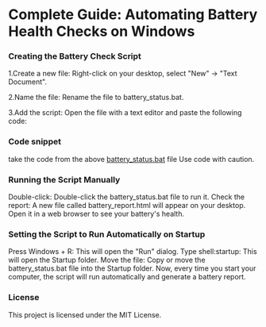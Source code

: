 # Complete Guide: Automating Battery Health Checks on Windows
### Creating the Battery Check Script
1.Create a new file: Right-click on your desktop, select "New" -> "Text Document".

2.Name the file: Rename the file to battery_status.bat.

3.Add the script: Open the file with a text editor and paste the following code:

### Code snippet
 take the code from the above [battery_status.bat](Battery-Health-Monitoring-Automation\battery_status.bat) file
Use code with caution.

### Running the Script Manually
Double-click: Double-click the battery_status.bat file to run it.
Check the report: A new file called battery_report.html will appear on your desktop. Open it in a web browser to see your battery's health.


### Setting the Script to Run Automatically on Startup
Press Windows + R: This will open the "Run" dialog.
Type shell:startup: This will open the Startup folder.
Move the file: Copy or move the battery_status.bat file into the Startup folder.
Now, every time you start your computer, the script will run automatically and generate a battery report.

### License
This project is licensed under the MIT License.
